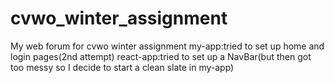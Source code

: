 # cvwo_winter_assignment
My web forum for cvwo winter assignment
my-app:tried to set up home and login pages(2nd attempt)
react-app:tried to set up a NavBar(but then got too messy so I decide to start a clean slate in my-app)
